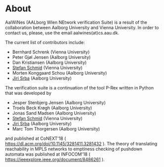 # About

AalWiNes (AALborg WIen NEtwork verification Suite) is a result of the collaboration between Aalborg University and Vienna University. In order to contact us, please, use the email aalwines(at)cs.aau.dk.

The current list of contributors include:

* Bernhard Schrenk (Vienna University)
* Peter Gjøl Jensen (Aalborg University)
* Dan Kristiansen (Aalborg University)
* [Stefan Schmid](https://www.univie.ac.at/ct/stefan/) (Vienna University)
* Morten Konggaard Schou (Aalborg University)
* [Jiri Srba](http://www.cs.aau.dk/~srba/) (Aalborg University)

The verification suite is a continuation of the tool P-Rex written in Python that was developed by

* Jesper Stenbjerg Jensen (Aalborg University)
* Troels Beck Krøgh (Aalborg University)
* Jonas Sand Madsen (Aalborg University)
* [Stefan Schmid](https://www.univie.ac.at/ct/stefan/) (Vienna University)
* [Jiri Srba](http://www.cs.aau.dk/~srba/) (Aalborg University)
* Marc Tom Thorgersen (Aalborg University)

and published at CoNEXT'18 ( https://dl.acm.org/doi/10.1145/3281411.3281432 ). 
The theory of translating reachability in MPLS networks to emptiness checking of pushdown automata was published at INFOCOM'18 ( https://ieeexplore.ieee.org/document/8486261 ).
